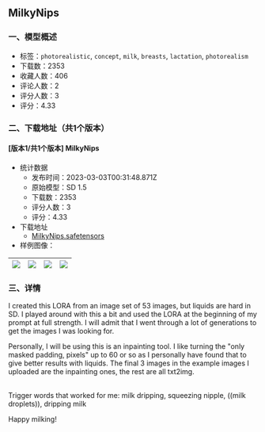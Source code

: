 ## MilkyNips
### 一、模型概述

- 标签：`photorealistic`, `concept`, `milk`, `breasts`, `lactation`, `photorealism`
- 下载数：2353
- 收藏人数：406
- 评论人数：2
- 评分人数：3
- 评分：4.33

### 二、下载地址（共1个版本）

#### [版本1/共1个版本] MilkyNips

- 统计数据
  - 发布时间：2023-03-03T00:31:48.871Z
  - 原始模型：SD 1.5
  - 下载数：2353
  - 评分人数：3
  - 评分：4.33
- 下载地址
  - [MilkyNips.safetensors](https://civitai.com/api/download/models/17726)
- 样例图像：

| <img src="https://image.civitai.com/xG1nkqKTMzGDvpLrqFT7WA/bcc6948d-4e94-4a65-6ac9-91ab5ed13100/width=450/181410.jpeg" /> | <img src="https://image.civitai.com/xG1nkqKTMzGDvpLrqFT7WA/beb4f18b-7820-4cfc-10e1-8b1eff8eaa00/width=450/181416.jpeg" /> | <img src="https://image.civitai.com/xG1nkqKTMzGDvpLrqFT7WA/3c060163-65d9-406f-28b3-29a231f85600/width=450/181415.jpeg" /> | <img src="https://image.civitai.com/xG1nkqKTMzGDvpLrqFT7WA/bd3a1851-50d2-403a-1307-980e1f19bd00/width=450/181414.jpeg" /> |
| ---- | ---- | ---- | ---- |


### 三、详情
<p>I created this LORA from an image set of 53 images, but liquids are hard in SD.  I played around with this a bit and used the LORA at the beginning of my prompt at full strength.  I will admit that I went through a lot of generations to get the images I was looking for.</p><p></p><p>Personally, I will be using this is an inpainting tool.  I like turning the "only masked padding, pixels" up to 60 or so as I personally have found that to give better results with liquids.  The final 3 images in the example images I uploaded are the inpainting ones, the rest are all txt2img.  </p><p><br />Trigger words that worked for me:  milk dripping, squeezing nipple, ((milk droplets)), dripping milk</p><p></p><p>Happy milking!</p>